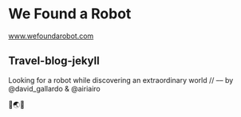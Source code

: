 # We Found a Robot

www.wefoundarobot.com

## Travel-blog-jekyll

Looking for a robot while discovering an extraordinary world // 
––
by @david_gallardo & @airiairo 

🤖🌏😎 